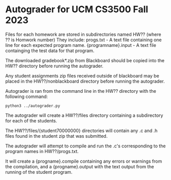 # Autograder for UCM CS3500 Fall 2023

Files for each homework are stored in subdirectories named HW?? (where ?? is Homwork number)
They include:
    progs.txt - A text file containing one line for each expected program name.
    {programname}.input - A text file containging the test data for that program.

The downloaded gradebook*.zip from Blackboard should be copied into the HW?? directory before running the autograder.

Any student assignments zip files received outside of blackboard may be placed in the HW??/nonblackboard directory before running the autograder.

Autograder is ran from the command line in the HW?? directory with the following command:
```
python3 ../autograder.py
```

The autograder will create a HW??/files directory containing a subdirectory for each of the students.

The HW??/files/{student70000000} directories will contain any .c and .h files found in the student zip that was submitted.

The autograder will attempt to compile and run the .c's corresponding to the program names in HW??/progs.txt.

It will create a {progname}.compile containing any errors or warnings from the compilation, and a {progname}.output with the text output from the running of the student program.

